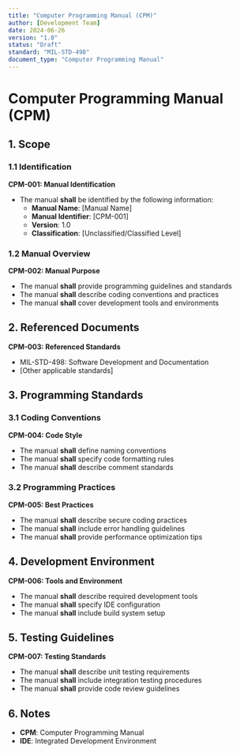 ```yaml
---
title: "Computer Programming Manual (CPM)"
author: [Development Team]
date: 2024-06-26
version: "1.0"
status: "Draft"
standard: "MIL-STD-498"
document_type: "Computer Programming Manual"
---
```


# Computer Programming Manual (CPM)

## 1. Scope

### 1.1 Identification

**CPM-001: Manual Identification**
- The manual **shall** be identified by the following information:
  - **Manual Name**: [Manual Name]
  - **Manual Identifier**: [CPM-001]
  - **Version**: 1.0
  - **Classification**: [Unclassified/Classified Level]

### 1.2 Manual Overview

**CPM-002: Manual Purpose**
- The manual **shall** provide programming guidelines and standards
- The manual **shall** describe coding conventions and practices
- The manual **shall** cover development tools and environments

## 2. Referenced Documents

**CPM-003: Referenced Standards**
- MIL-STD-498: Software Development and Documentation
- [Other applicable standards]

## 3. Programming Standards

### 3.1 Coding Conventions

**CPM-004: Code Style**
- The manual **shall** define naming conventions
- The manual **shall** specify code formatting rules
- The manual **shall** describe comment standards

### 3.2 Programming Practices

**CPM-005: Best Practices**
- The manual **shall** describe secure coding practices
- The manual **shall** include error handling guidelines
- The manual **shall** provide performance optimization tips

## 4. Development Environment

**CPM-006: Tools and Environment**
- The manual **shall** describe required development tools
- The manual **shall** specify IDE configuration
- The manual **shall** include build system setup

## 5. Testing Guidelines

**CPM-007: Testing Standards**
- The manual **shall** describe unit testing requirements
- The manual **shall** include integration testing procedures
- The manual **shall** provide code review guidelines

## 6. Notes

- **CPM**: Computer Programming Manual
- **IDE**: Integrated Development Environment

